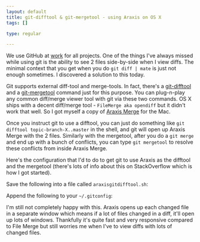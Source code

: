 ```yaml
--- 
layout: default
title: git-difftool & git-mergetool - using Araxis on OS X
tags: []

type: regular

---
```

We use GitHub at [work](http://www.zumodrive.com) for all projects. One of the things I've always missed while using git is the ability to see 2 files side-by-side when I view diffs. The minimal context that you get when you do `git diff | mate` is just not enough sometimes. I discovered a solution to this today.

Git supports external diff-tool and merge-tools. In fact, there's a [git-difftool](http://www.kernel.org/pub/software/scm/git/docs/git-difftool.html) and a [git-mergetool](http://www.kernel.org/pub/software/scm/git/docs/git-mergetool.html) command just for this purpose. You can plug-n-play any common diff/merge viewer tool with git via these two commands. OS X ships with a decent diff/merge tool - `FileMerge aka opendiff` but it didn't work that well. So I got myself a copy of [Araxis Merge](http://www.araxis.com/merge_mac/index.html) for the Mac. 

Once you instruct git to use a difftool, you can just do something like `git difftool topic-branch-X..master` in the shell, and git will open up Araxis Merge with the 2 files. Similarly with the mergetool, after you do a `git merge` and end up with a bunch of conflicts, you can type `git mergetool` to resolve these conflicts from inside Araxis Merge.

Here's the configuration that I'd to do to get git to use Araxis as the difftool and the mergetool (there's lots of info about this on StackOverflow which is how I got started). 

Save the following into a file called `araxisgitdifftool.sh`:

<script src="http://gist.github.com/425783.js?file=araxisgitdifftool.sh"></script>

Append the following to your `~/.gitconfig`:

<script src="http://gist.github.com/425783.js?file=gistfile1.cfg"></script>

I'm still not completely happy with this. Araxis opens up each changed file in a separate window which means if a lot of files changed in a diff, it'll open up lots of windows. Thankfully it's quite fast and very responsive compared to File Merge but still worries me when I've to view diffs with lots of changed files.
